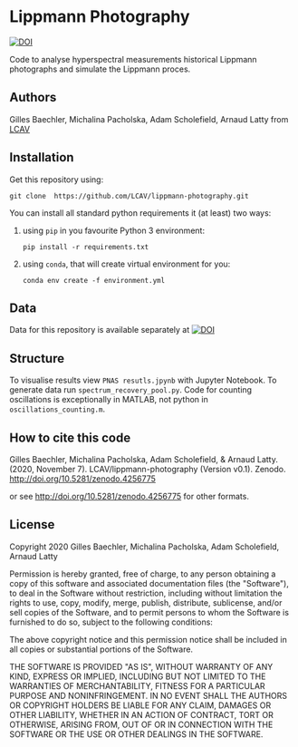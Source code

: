 # Lippmann Photography

[![DOI](https://zenodo.org/badge/DOI/10.5281/zenodo.4256774.svg)](https://doi.org/10.5281/zenodo.4256774)

Code to analyse hyperspectral measurements historical Lippmann photographs and simulate the Lippmann proces. 

## Authors

Gilles Baechler, Michalina Pacholska, Adam Scholefield, Arnaud Latty from [LCAV](https://www.epfl.ch/labs/lcav/)

## Installation

Get this repository using:

    git clone  https://github.com/LCAV/lippmann-photography.git

You can install all standard python requirements it (at least) two ways:
 
1. using `pip` in you favourite Python 3 environment:
    ```
    pip install -r requirements.txt
    ```
2. using `conda`, that will create virtual environment for you:
    ```
    conda env create -f environment.yml
    ```

## Data
Data for this repository is available separately at 
[![DOI](https://zenodo.org/badge/DOI/10.5281/zenodo.4650243.svg)](https://doi.org/10.5281/zenodo.4650243)

## Structure

To visualise results view `PNAS resutls.jpynb` with Jupyter Notebook. 
To generate data run `spectrum_recovery_pool.py`. Code for counting oscillations 
is exceptionally in MATLAB, not python in `oscillations_counting.m`.

## How to cite this code

Gilles Baechler, Michalina Pacholska, Adam Scholefield, & Arnaud Latty. (2020, 
November 7). LCAV/lippmann-photography (Version v0.1). Zenodo. 
http://doi.org/10.5281/zenodo.4256775

or see http://doi.org/10.5281/zenodo.4256775 for other formats.
    
## License

Copyright 2020 Gilles Baechler, Michalina Pacholska, Adam Scholefield, Arnaud Latty

Permission is hereby granted, free of charge, to any person obtaining a copy of this software and associated documentation files (the "Software"), to deal in the Software without restriction, including without limitation the rights to use, copy, modify, merge, publish, distribute, sublicense, and/or sell copies of the Software, and to permit persons to whom the Software is furnished to do so, subject to the following conditions:

The above copyright notice and this permission notice shall be included in all copies or substantial portions of the Software.

THE SOFTWARE IS PROVIDED "AS IS", WITHOUT WARRANTY OF ANY KIND, EXPRESS OR IMPLIED, INCLUDING BUT NOT LIMITED TO THE WARRANTIES OF MERCHANTABILITY, FITNESS FOR A PARTICULAR PURPOSE AND NONINFRINGEMENT. IN NO EVENT SHALL THE AUTHORS OR COPYRIGHT HOLDERS BE LIABLE FOR ANY CLAIM, DAMAGES OR OTHER LIABILITY, WHETHER IN AN ACTION OF CONTRACT, TORT OR OTHERWISE, ARISING FROM, OUT OF OR IN CONNECTION WITH THE SOFTWARE OR THE USE OR OTHER DEALINGS IN THE SOFTWARE.
